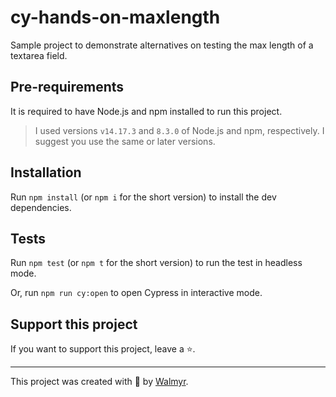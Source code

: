 # cy-hands-on-maxlength

Sample project to demonstrate alternatives on testing the max length of a textarea field.

## Pre-requirements

It is required to have Node.js and npm installed to run this project.

> I used versions `v14.17.3` and `8.3.0` of Node.js and npm, respectively. I suggest you use the same or later versions.

## Installation

Run `npm install` (or `npm i` for the short version) to install the dev dependencies.

## Tests

Run `npm test` (or `npm t` for the short version) to run the test in headless mode.

Or, run `npm run cy:open` to open Cypress in interactive mode.

## Support this project

If you want to support this project, leave a ⭐.

___

This project was created with 💚 by [Walmyr](https://walmyr.dev).
